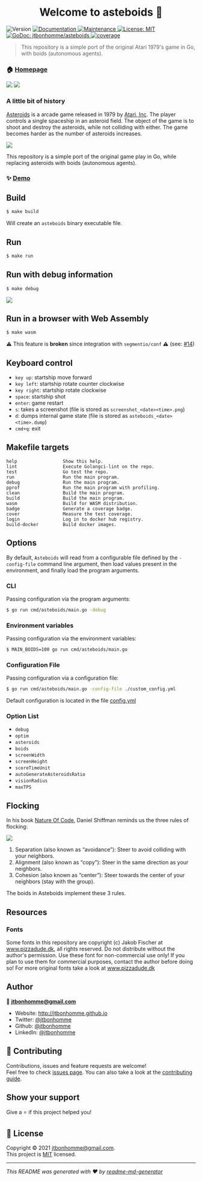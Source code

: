 <h1 align="center">Welcome to asteboids 👋</h1>
<p>
  <img alt="Version" src="https://img.shields.io/badge/version-0.1.1-blue.svg?cacheSeconds=2592000" />
  <a href="https://github.com/jtbonhomme/asteboids#readme" target="_blank">
    <img alt="Documentation" src="https://img.shields.io/badge/documentation-yes-brightgreen.svg" />
  </a>
  <a href="https://github.com/jtbonhomme/asteboids/graphs/commit-activity" target="_blank">
    <img alt="Maintenance" src="https://img.shields.io/badge/Maintained%3F-yes-green.svg" />
  </a>
  <a href="https://github.com/jtbonhomme/asteboids/blob/master/LICENSE" target="_blank">
    <img alt="License: MIT" src="https://img.shields.io/github/license/jtbonhomme/asteboids" />
  </a>
  <a href="https://godoc.org/github.com/jtbonhomme/asteboids" target="_blank">
    <img alt="GoDoc: jtbonhomme/asteboids" src="https://godoc.org/github.com/jtbonhomme/asteboids?status.svg" />
  </a>
  <a href="https://github.com/jtbonhomme/asteboids/blob/master/coverage_badge.png" target="_blank">
    <img alt="coverage" src="coverage_badge.png" />
  </a>
</p>

> This repository is a simple port of the original Atari 1979's game in Go, with boids (autonomous agents).

### 🏠 [Homepage](https://github.com/jtbonhomme/asteboids#readme)

![](screen1.png)
![](screen2.png)

### A little bit of history

[Asteroids](https://en.wikipedia.org/wiki/Asteroids_(video_game)) is a arcade game released in 1979 by [Atari, Inc](https://en.wikipedia.org/wiki/Atari,_Inc.). The player controls a single spaceship in an asteroid field. The object of the game is to shoot and destroy the asteroids, while not colliding with either. The game becomes harder as the number of asteroids increases.

![](asteroids-by-atari.jpg)

This repository is a simple port of the original game play in Go, while replacing asteroids with boids (autonomous agents).

### ✨ [Demo](https://jtbonhomme.github.io/asteboids)

## Build

```sh
$ make build
```

Will create an `asteboids` binary executable file.

## Run

```sh
$ make run
```

## Run with debug information

```sh
$ make debug
```

![](screen3.png)


## Run in a browser with Web Assembly

```sh
$ make wasm
```

**⚠** This feature is **broken** since integration with `segmentio/conf` **⚠** (see: [#14](https://github.com/jtbonhomme/asteboids/issues/14))

## Keyboard control

* `key up`: startship move forward
* `key left`: startship rotate counter clockwise
* `key right`: startship rotate clockwise
* `space`: startship shot
* `enter`: game restart
* `s`: takes a screenshot (file is stored as `screenshot_<date><time>.png`)
* `d`: dumps internal game state (file is stored as `asteboids_<date><time>.dump`)
* `cmd+q`: exit

## Makefile targets

```
help                 Show this help.
lint                 Execute Golangci-lint on the repo.
test                 Go test the repo.
run                  Run the main program.
debug                Run the main program.
pprof                Run the main program with profiling.
clean                Build the main program.
build                Build the main program.
wasm                 Build for WASM distribution.
badge                Generate a coverage badge.
cover                Measure the test coverage.
login                Log in to docker hub registry.
build-docker         Build docker images.
```

## Options

By default, `Asteboids` will read from a configurable file defined by the `-config-file` command line argument, then load values present in the environment, and finally load the program arguments.

### CLI

Passing configuration via the program arguments:

```sh
$ go run cmd/asteboids/main.go -debug
```

### Environment variables

Passing configuration via the environment variables:

```sh
$ MAIN_BOIDS=100 go run cmd/asteboids/main.go
```

### Configuration File

Passing configuration via a configuration file:

```sh
$ go run cmd/asteboids/main.go -config-file ./custom_config.yml
```

Default configuration is located in the file [config.yml](config.yml)

### Option List

* `debug`
* `optim`
* `asteroids`
* `boids`
* `screenWidth`
* `screenHeight`
* `scoreTimeUnit`
* `autoGenerateAsteroidsRatio`
* `visionRadius`
* `maxTPS`

## Flocking

In his book [Nature Of Code](https://www.amazon.fr/Nature-Code-Simulating-Natural-Processing/dp/0985930802), Daniel Shiffman reminds us the three rules of flocking:

![](flocking.png)

1. Separation (also known as “avoidance”): Steer to avoid colliding with your neighbors.
2. Alignment (also known as “copy”): Steer in the same direction as your neighbors.
3. Cohesion (also known as “center”): Steer towards the center of your neighbors (stay
with the group).

The boids in Asteboids implement these 3 rules.

## Resources

### Fonts

Some fonts in this repository are copyright (c) Jakob Fischer at www.pizzadude.dk,  all rights reserved. 
Do not distribute without the author's permission.
Use these font for non-commercial use only! If you plan to use them for commercial purposes, contact the author before doing so!
For more original fonts take a look at www.pizzadude.dk

## Author

👤 **jtbonhomme@gmail.com**

* Website: http://jtbonhomme.github.io
* Twitter: [@jtbonhomme](https://twitter.com/jtbonhomme)
* Github: [@jtbonhomme](https://github.com/jtbonhomme)
* LinkedIn: [@jtbonhomme](https://linkedin.com/in/jtbonhomme)

## 🤝 Contributing

Contributions, issues and feature requests are welcome!<br />Feel free to check [issues page](https://github.com/jtbonhomme/asteboids/issues). You can also take a look at the [contributing guide](https://github.com/jtbonhomme/asteboids/blob/master/CONTRIBUTING.md).

## Show your support

Give a ⭐️ if this project helped you!

## 📝 License

Copyright © 2021 [jtbonhomme@gmail.com](https://github.com/jtbonhomme).<br />
This project is [MIT](https://github.com/jtbonhomme/asteboids/blob/master/LICENSE) licensed.

***
_This README was generated with ❤️ by [readme-md-generator](https://github.com/kefranabg/readme-md-generator)_